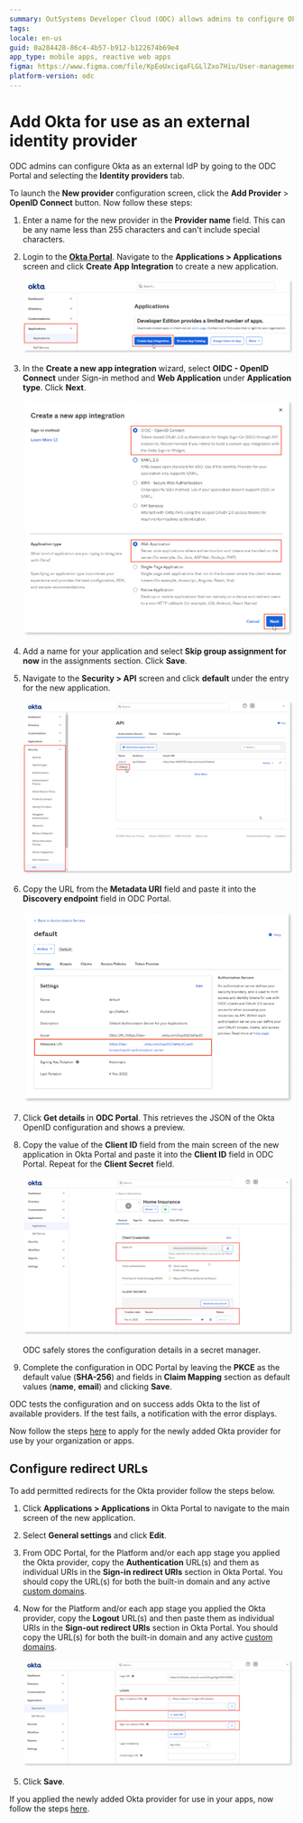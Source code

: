 ```yaml
---
summary: OutSystems Developer Cloud (ODC) allows admins to configure Okta as an external identity provider through its portal interface.
tags: 
locale: en-us
guid: 0a284428-86c4-4b57-b912-b122674b69e4
app_type: mobile apps, reactive web apps
figma: https://www.figma.com/file/KpEoUxciqaFLGLlZxo7Hiu/User-management?type=design&node-id=3405%3A545&mode=design&t=Oyyu3fjPlmIYwh5h-1
platform-version: odc
---
```


# Add Okta for use as an external identity provider

ODC admins can configure Okta as an external IdP by going to the ODC Portal and selecting the **Identity providers** tab. 

To launch the **New provider** configuration screen, click the **Add Provider** > **OpenID Connect** button. Now follow these steps:

1. Enter a name for the new provider in the **Provider name** field. This can be any name less than 255 characters and can't include special characters.

1. Login to the [**Okta Portal**](https://login.okta.com/). Navigate to the **Applications > Applications** screen and click **Create App Integration** to create a new application.

    ![Okta dashboard highlighting the 'Create App Integration' button.](images/create-app-integration-ok.png "Okta Create App Integration")

1. In the **Create a new app integration** wizard, select **OIDC - OpenID Connect** under Sign-in method and **Web Application** under **Application type**. Click **Next**.

    ![Okta 'Create a new app integration' wizard with 'OIDC - OpenID Connect' and 'Web Application' selected.](images/config-app-integration-ok.png "Okta App Integration Configuration")

1. Add a name for your application and select **Skip group assignment for now** in the assignments section. Click **Save**.

1. Navigate to the **Security > API** screen and click **default** under the entry for the new application.

    ![Okta Security settings showing the API section with 'default' selected.](images/security-api-ok.png "Okta Security API")

1. Copy the URL from the **Metadata URI** field and paste it into the **Discovery endpoint** field in ODC Portal.

    ![Okta Authorization Server settings displaying the 'Metadata URI' field.](images/metadata-uri-ok.png "Okta Metadata URI")

1. Click **Get details** in **ODC Portal**. This retrieves the JSON of the Okta OpenID configuration and shows a preview.

1. Copy the value of the **Client ID** field from the main screen of the new application in Okta Portal and paste it into the **Client ID** field in ODC Portal. Repeat for the **Client Secret** field.

    ![Okta application details showing the 'Client ID' and 'Client Secret' fields.](images/add-client-id-secret-ok.png "Okta Client ID and Secret")

    <div class="info" markdown="1">
    ODC safely stores the configuration details in a secret manager.
    </div>

1. Complete the configuration in ODC Portal by leaving the **PKCE** as the default value (**SHA-256**) and fields in **Claim Mapping** section as default values (**name**, **email**) and clicking **Save**.

ODC tests the configuration and on success adds Okta to the list of available providers. If the test fails, a notification with the error displays. 

Now follow the steps [here](intro.md#apply-an-external-idp) to apply for the newly added Okta provider for use by your organization or apps.

## Configure redirect URLs

To add permitted redirects for the Okta provider follow the steps below.

1. Click **Applications > Applications** in Okta Portal to navigate to the main screen of the new application. 

1. Select **General settings** and click **Edit**.

1. From ODC Portal, for the Platform and/or each app stage you applied the Okta provider, copy the **Authentication** URL(s) and them as individual URIs in the **Sign-in redirect URIs** section in Okta Portal. You should copy the URL(s) for both the built-in domain and any active [custom domains](../custom-domains.md).

1. Now for the Platform and/or each app stage you applied the Okta provider, copy the **Logout** URL(s) and then paste them as individual URIs in the **Sign-out redirect URIs** section in Okta Portal. You should copy the URL(s) for both the built-in domain and any active [custom domains](../custom-domains.md).

    ![Okta application settings with fields for 'Sign-in redirect URIs' and 'Sign-out redirect URIs'.](images/login-logout-uris-ok.png "Okta Login and Logout URIs")

1. Click **Save**.

If you applied the newly added Okta provider for use in your apps, now follow the steps [here](apps.md).
